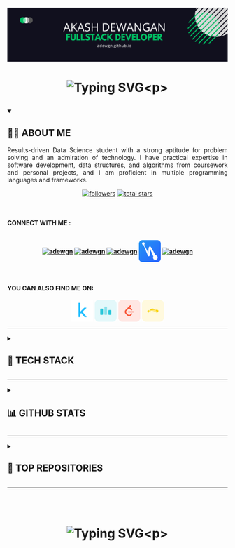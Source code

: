 [![MasterHead](akashd.png)](adewgn.github.io)
 
# <p align="center"> ![Typing SVG](https://readme-typing-svg.demolab.com?font=Fira+Code&size=48&pause=500&vCenter=true&width=800&color=00FF6C&lines=HI,+I+AM+AKASH+DEWANGAN+:];WELCOME+TO+MY+GITHUB+PROFILE;)<p>

<!--<p align="left"> <a href="https://github.com/ryo-ma/github-profile-trophy"><img src="https://github-profile-trophy.vercel.app/?username=adewgn" alt="adewgn" /></a> </p>-->




<!--<p align="left"> <a href="https://twitter.com/adewgn" target="blank"><img src="https://img.shields.io/twitter/follow/adewgn?logo=twitter&style=for-the-badge" alt="adewgn" /></a> </p>-->

<details open>
<summary><h2>👨‍💻 ABOUT ME</h2></summary>

<p align="justify">Results-driven Data Science student with a strong aptitude for problem solving and an admiration of technology. I have practical expertise in software development, data structures, and algorithms from coursework and personal projects, and I am proficient in multiple programming languages and frameworks.</p>
 

<p align="center">
      <a href="https://github.com/adewgn?tab=followers">
         <img alt="followers" title="Follow me on Github" src="https://custom-icon-badges.demolab.com/github/followers/adewgn?color=236ad3&labelColor=1155ba&style=for-the-badge&logo=person-add&label=Follow&logoColor=white"/></a>
      <a href="https://github.com/adewgn?tab=repositories&sort=stargazers">
         <img alt="total stars" title="Total stars on GitHub" src="https://custom-icon-badges.demolab.com/github/stars/adewgn?color=55960c&style=for-the-badge&labelColor=488207&logo=star"/></a>
   </p>
<br>

<h4> CONNECT WITH ME :
<br>
<br>
<p align="center">
<a href="https://twitter.com/adewgn" target="blank"><img align="center" src="https://skillicons.dev/icons?i=twitter" alt="adewgn"/></a>
<a href="https://linkedin.com/in/adewgn" target="blank"><img align="center" src="https://skillicons.dev/icons?i=linkedin" alt="adewgn"/></a>
<!--<a href="https://dev.to/adewgn" target="blank"><img align="center" src="https://skillicons.dev/icons?i=devto" alt="adewgn"/></a>-->
<a href="https://stackoverflow.com/users/adewgn" target="blank"><img align="center" src="https://skillicons.dev/icons?i=stackoverflow" alt="adewgn"  /></a>
<a href="https://hashnode.com/@adewgn" target="blank"><img align="center" src="img/hashnode.png" width="50px" alt="@adewgn"/></a>
<a href="https://codepen.io/adewgn" target="blank"><img align="center" src="https://skillicons.dev/icons?i=codepen" alt="adewgn"/></a>

</p>

<br>

<h4>YOU CAN ALSO FIND ME ON:</h4>    
<p align="center">
<a href="https://kaggle.com/adewgn" target="blank"><img align="center" src="img/kaggle.png" width="50px" alt="adewgn"/></a>
<a href="https://codeforces.com/profile/adewgn" target="blank"><img align="center" src="img/codeforce.png" width="50px" alt="adewgn"/></a>
<a href="https://www.leetcode.com/adewgn" target="blank"><img align="center" width="50px" src="img/leetcode.webp" alt="adewgn"/></a>
<a href="https://www.topcoder.com/members/adewgn" target="blank"><img align="center" src="img/topcoder.webp" width="50px" alt="adewgn"/></a>
</p>

</details>

---

<details>
<summary><h2>📡 TECH STACK</h2></summary>

<h3>👨‍💻 Programming and Markup Languages</h3>
<p align="center">
  <a>
    <img src="https://skillicons.dev/icons?i=c,cs,cpp,java,js,ts,go,php,rust,octave,clojure,latex,html,css,mysql&perline=10" />
  </a>
</p>


<h3>👨‍💻 Database and Cloud Hosting</h3>
<p align="center">
  <a>
    <img src="https://skillicons.dev/icons?i=cassandra,dynamodb,mongodb,postgres,aws,azure,docker,bash,gcp,kubernetes,appwrite,firebase,heroku&perline=10" />
  </a>
</p>


<h3>🧰 Frameworks and Libraries</h3>
 <p align="center">
  <a>
    <img src="https://skillicons.dev/icons?i=nodejs,nextjs,express,angular,vue,bootstrap,jquery,react,tailwind,threejs,django,dotnet,electron,flask,laravel,webflow,webpack,wordpress,tensorflow,pytorch,dart,flutter,kotlin&perline=10" />
  </a>
</p>

 <h3>💻 Software and Tools</h3>
 <p align="center">
  <a>
    <img src="https://skillicons.dev/icons?i=arduino,au,ai,ps,pr,powershell,autocad,blender,git,github,gitlab,githubactions,figma,linux,matlab,postman,unreal,unity,discord&perline=10" />
  </a>
</p>
</details>

---


<details>
<summary><h2>📊 GITHUB STATS </h2></summary>

  <h3 align="left">🔥 Streak Stats</h3>

  <p align="center">
    <a href="#">
      <img title="🔥 Get streak stats for your profile at git.io/streak-stats" alt="adewgn's streak" src="https://streak-stats.demolab.com/?user=adewgn&theme=github-dark&hide_border=true"/>
    </a>
  </p>

  <h3>💻 GitHub Profile Stats</h3>

  <!-- https://github.com/anuraghazra/github-readme-stats -->

  <p align="center">
    <a href="#"><img alt="adewgn's Github Stats" src="https://denvercoder1-github-readme-stats.vercel.app/api/?username=adewgn&show_icons=true&include_all_commits=true&count_private=true&theme=react&hide_border=true&bg_color=090E14&title_color=00FF6C&icon_color=2874A6" height="150px"/></a>
    <a href="#"><img alt="adewgn's Top Languages" src="https://denvercoder1-github-readme-stats.vercel.app/api/top-langs/?username=adewgn&langs_count=8&layout=compact&theme=react&hide_border=true&bg_color=090E14&title_color=00FF6C&icon_color=2ECC71&hide=Jupyter%20Notebook,Roff" height="150px"/></a>
  </p>

  <br/>

  <p align="center">
  <b>Note:</b> Top languages is only a metric of the languages my public code consists of and doesn't reflect experience or skill level.
  <br>
  <br>
    <a href="#"><img alt="adewgn's Activity Graph" src="https://github-readme-activity-graph.vercel.app/graph/?username=adewgn&bg_color=090E14&color=00FF6C&line=2874A6&point=FFFFFF&hide_border=true" /></a>
  </p>

</details>

---

<details>
<summary><h2>📕 TOP REPOSITORIES</h2></summary>

 <p align="center">
    <a href="https://github.com/adewgn/AI_Image_Generation_Application"><img width="278" src="https://denvercoder1-github-readme-stats.vercel.app/api/pin/?username=adewgn&repo=AI_Image_Generation_Application&theme=react&bg_color=090E14&title_color=00FF6C&hide_border=true&icon_color=F8D866&show_icons=false" alt="github-readme-streak-stats"></a>
    <a href="https://github.com/adewgn/Twitter_Clone"><img width="278" src="https://denvercoder1-github-readme-stats.vercel.app/api/pin?username=adewgn&repo=Twitter_Clone&theme=react&bg_color=090E14&title_color=00FF6C&hide_border=true&icon_color=F8D866&show_icons=false" alt="custom-icon-badges"></a>
    <a href="https://github.com/adewgn/OpenSea_Clone"><img width="278" src="https://denvercoder1-github-readme-stats.vercel.app/api/pin/?username=adewgn&repo=OpenSea_Clone&theme=react&bg_color=090E14&title_color=00FF6C&hide_border=true&icon_color=F8D866&show_icons=false" alt="unicode-formatter"></a>
    <br>
    <a href="https://github.com/adewgn/ChatBot"><img width="278" src="https://denvercoder1-github-readme-stats.vercel.app/api/pin/?username=adewgn&repo=ChatBot&theme=react&bg_color=090E14&title_color=00FF6C&hide_border=true&icon_color=F8D866&show_icons=false" alt="unedit-for-reddit"></a>
    <a href="https://github.com/adewgn/Netflix_Clone"><img width="278" src="https://denvercoder1-github-readme-stats.vercel.app/api/pin/?username=adewgn&repo=Netflix_Clone&theme=react&bg_color=090E14&title_color=00FF6C&hide_border=true&icon_color=F8D866&show_icons=false" alt="unicode-formatter"></a>
    <a href="https://github.com/adewgn/TravELITE"><img width="278" src="https://denvercoder1-github-readme-stats.vercel.app/api/pin/?username=adewgn&repo=TravELITE&theme=react&bg_color=090E14&title_color=00FF6C&hide_border=true&icon_color=F8D866&show_icons=false" alt="unedit-for-reddit"></a>
  </p>

  <p align="center">
    <a href="https://github.com/adewgn?tab=repositories&sort=stargazers"><img alt="All Repositories" title="All Repositories" src="https://custom-icon-badges.demolab.com/badge/-Click%20Here%20For%20All%20My%20Repos-090E14?style=for-the-badge&logoColor=white&logo=repo"/></a>
  </p>
</details>

---
<br>
<br>

# <p align="center"> ![Typing SVG](https://readme-typing-svg.demolab.com?font=Fira+Code&size=48&pause=500&vCenter=true&width=800&color=00FF6C&lines=THANK+YOU+FOR+STOPPING+BY;MAKE+SURE+TO+LEAVE+A+STAR+:];)<p>
